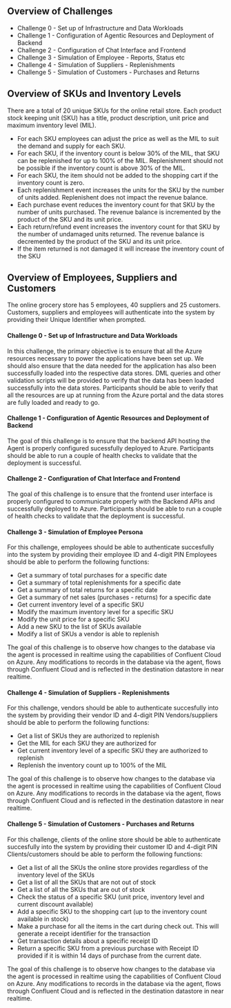 ## Overview of Challenges
- Challenge 0 - Set up of Infrastructure and Data Workloads
- Challenge 1 - Configuration of Agentic Resources and Deployment of Backend 
- Challenge 2 - Configuration of Chat Interface and Frontend
- Challenge 3 - Simulation of Employee - Reports, Status etc
- Challenge 4 - Simulation of Suppliers - Replenishments
- Challenge 5 - Simulation of Customers - Purchases and Returns

## Overview of SKUs and Inventory Levels

There are a total of 20 unique SKUs for the online retail store. Each product stock keeping unit (SKU) has a title, product description, unit price and maximum inventory level (MIL).

- For each SKU employees can adjust the price as well as the MIL to suit the demand and supply for each SKU.
- For each SKU, if the inventory count is below 30% of the MIL, that SKU can be replenished for up to 100% of the MIL. Replenishment should not be possible if the inventory count is above 30% of the MIL.
- For each SKU, the item should not be added to the shopping cart if the inventory count is zero.
- Each replenishment event increases the units for the SKU by the number of units added. Replenishent does not impact the revenue balance.
- Each purchase event reduces the inventory count for that SKU by the number of units purchased. The revenue balance is incremented by the product of the SKU and its unit price.
- Each return/refund event increases the inventory count for that SKU by the number of undamaged units returned. The revenue balance is decremented by the product of the SKU and its unit price.
- If the item returned is not damaged it will increase the inventory count of the SKU

## Overview of Employees, Suppliers and Customers
The online grocery store has 5 employees, 40 suppliers and 25 customers.
Customers, suppliers and employees will authenticate into the system by providing their Unique Identifier when prompted.

#### Challenge 0 - Set up of Infrastructure and Data Workloads
In this challenge, the primary objective is to ensure that all the Azure resources necessary to power the applications have been set up. 
We should also ensure that the data needed for the application has also been successfully loaded into the respective data stores.
DML queries and other validation scripts will be provided to verify that the data has been loaded successfully into the data stores.
Participants should be able to verify that all the resources are up at running from the Azure portal and the data stores are fully loaded and ready to go.

#### Challenge 1 - Configuration of Agentic Resources and Deployment of Backend
The goal of this challenge is to ensure that the backend API hosting the Agent is properly configured sucessfully deployed to Azure.
Participants should be able to run a couple of health checks to validate that the deployment is successful.

#### Challenge 2 - Configuration of Chat Interface and Frontend
The goal of this challenge is to ensure that the frontend user interface is properly configured to communicate properly with the Backend APIs and successfully deployed to Azure.
Participants should be able to run a couple of health checks to validate that the deployment is successful.

#### Challenge 3 - Simulation of Employee Persona
For this challenge, employees should be able to authenticate succesfully into the system by providing their employee ID and 4-digit PIN
Employees should be able to perform the following functions:
- Get a summary of total purchases for a specific date
- Get a summary of total replenishments for a specific date
- Get a summary of total returns for a specific date
- Get a summary of net sales (purchases - returns) for a specific date
- Get current inventory level of a specific SKU
- Modify the maximum inventory level for a specific SKU
- Modify the unit price for a specific SKU
- Add a new SKU to the list of SKUs available
- Modify a list of SKUs a vendor is able to replenish

The goal of this challenge is to observe how changes to the database via the agent is processed in realtime using the capabilities of Confluent Cloud on Azure.
Any modifications to records in the database via the agent, flows through Confluent Cloud and is reflected in the destination datastore in near realtime.

#### Challenge 4 - Simulation of Suppliers - Replenishments
For this challenge, vendors should be able to authenticate succesfully into the system by providing their vendor ID and 4-digit PIN
Vendors/suppliers should be able to perform the following functions:
- Get a list of SKUs they are authorized to replenish
- Get the MIL for each SKU they are authorized for
- Get current inventory level of a specific SKU they are authorized to replenish
- Replenish the inventory count up to 100% of the MIL

The goal of this challenge is to observe how changes to the database via the agent is processed in realtime using the capabilities of Confluent Cloud on Azure.
Any modifications to records in the database via the agent, flows through Confluent Cloud and is reflected in the destination datastore in near realtime.


#### Challenge 5 - Simulation of Customers - Purchases and Returns
For this challenge, clients of the online store should be able to authenticate succesfully into the system by providing their customer ID and 4-digit PIN
Clients/customers should be able to perform the following functions:
- Get a list of all the SKUs the online store provides regardless of the inventory level of the SKUs
- Get a list of all the SKUs that are not out of stock
- Get a list of all the SKUs that are out of stock
- Check the status of a specific SKU (unit price, inventory level and current discount available)
- Add a specific SKU to the shopping cart (up to the inventory count available in stock)
- Make a purchase for all the items in the cart during check out. This will generate a receipt identifier for the transaction
- Get transaction details about a specific receipt ID
- Return a specific SKU from a previous purchase with Receipt ID provided if it is within 14 days of purchase from the current date.

The goal of this challenge is to observe how changes to the database via the agent is processed in realtime using the capabilities of Confluent Cloud on Azure.
Any modifications to records in the database via the agent, flows through Confluent Cloud and is reflected in the destination datastore in near realtime.
